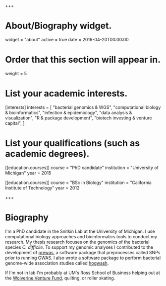 +++
# About/Biography widget.
widget = "about"
active = true
date = 2016-04-20T00:00:00

# Order that this section will appear in.
weight = 5

# List your academic interests.
[interests]
  interests = [
    "bacterial genomics & WGS",
    "computational biology & bioinformatics",
    "infection & epidemiology", 
    "data analysis & visualization",
    "R & package development", 
    "biotech investing & venture capital", 
  ]

# List your qualifications (such as academic degrees).
[[education.courses]]
  course = "PhD candidate"
  institution = "University of Michigan"
  year = 2015

[[education.courses]]
  course = "BSc in Biology"
  institution = "California Institute of Technology"
  year = 2012
 
+++

# Biography

I'm a PhD candidate in the Snitkin Lab at the University of Michigan. I use computational biology approaches and bioinformatics tools to conduct my research. My thesis research focuses on the genomics of the bacterial species *C. difficile.* To support my genomic analyses I contributed to the development of [prewas](https://github.com/Snitkin-Lab-Umich/prewas), a software package that preprocesses called SNPs prior to running GWAS. I also wrote a software package to perform bacterial genome-wide association studies called [hogwash](https://github.com/katiesaund/hogwash). 

If I'm not in lab I'm probably at UM's Ross School of Business helping out at the [Wolverine Venture Fund](http://zli.umich.edu/wolverine-venture-fund), quilting, or roller skating. 
